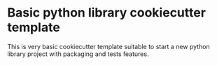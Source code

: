 # Basic python library cookiecutter template

This is very basic cookiecutter template suitable to start
a new python library project with packaging and tests features.
